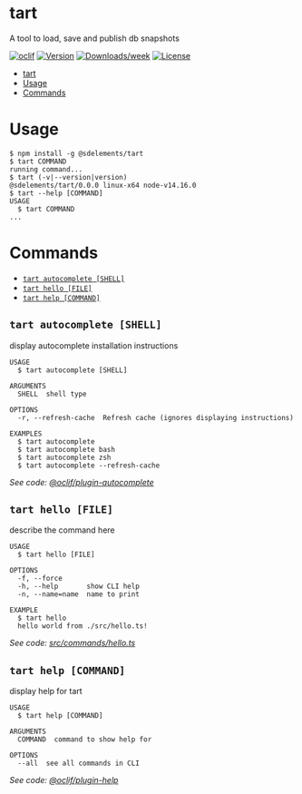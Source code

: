 # tart

A tool to load, save and publish db snapshots

[![oclif](https://img.shields.io/badge/cli-oclif-brightgreen.svg)](https://oclif.io)
[![Version](https://img.shields.io/npm/v/tart.svg)](https://npmjs.org/package/@sdelements/tart)
[![Downloads/week](https://img.shields.io/npm/dw/tart.svg)](https://npmjs.org/package/@sdelements/tart)
[![License](https://img.shields.io/npm/l/tart.svg)](https://github.com/sdelements/tart/blob/master/package.json)

<!-- toc -->
* [tart](#tart)
* [Usage](#usage)
* [Commands](#commands)
<!-- tocstop -->

# Usage

<!-- usage -->
```sh-session
$ npm install -g @sdelements/tart
$ tart COMMAND
running command...
$ tart (-v|--version|version)
@sdelements/tart/0.0.0 linux-x64 node-v14.16.0
$ tart --help [COMMAND]
USAGE
  $ tart COMMAND
...
```
<!-- usagestop -->

# Commands

<!-- commands -->
* [`tart autocomplete [SHELL]`](#tart-autocomplete-shell)
* [`tart hello [FILE]`](#tart-hello-file)
* [`tart help [COMMAND]`](#tart-help-command)

## `tart autocomplete [SHELL]`

display autocomplete installation instructions

```
USAGE
  $ tart autocomplete [SHELL]

ARGUMENTS
  SHELL  shell type

OPTIONS
  -r, --refresh-cache  Refresh cache (ignores displaying instructions)

EXAMPLES
  $ tart autocomplete
  $ tart autocomplete bash
  $ tart autocomplete zsh
  $ tart autocomplete --refresh-cache
```

_See code: [@oclif/plugin-autocomplete](https://github.com/oclif/plugin-autocomplete/blob/v0.3.0/src/commands/autocomplete/index.ts)_

## `tart hello [FILE]`

describe the command here

```
USAGE
  $ tart hello [FILE]

OPTIONS
  -f, --force
  -h, --help       show CLI help
  -n, --name=name  name to print

EXAMPLE
  $ tart hello
  hello world from ./src/hello.ts!
```

_See code: [src/commands/hello.ts](https://github.com/sdelements/tart/blob/v0.0.0/src/commands/hello.ts)_

## `tart help [COMMAND]`

display help for tart

```
USAGE
  $ tart help [COMMAND]

ARGUMENTS
  COMMAND  command to show help for

OPTIONS
  --all  see all commands in CLI
```

_See code: [@oclif/plugin-help](https://github.com/oclif/plugin-help/blob/v3.2.2/src/commands/help.ts)_
<!-- commandsstop -->
